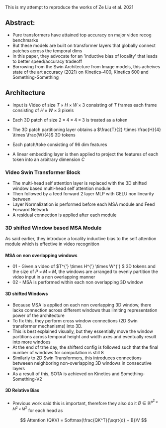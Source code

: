 This is my attempt to reproduce the works of Ze Liu et al. 2021

## Abstract:
- Pure transformers have attained top accuracy on major video recog benchmarks
- But these models are built on transformer layers that globally connect patches across the temporal dims
- In this paper, they advocate for an 'inductive bias of locality' that leads to better speed/accuracy tradeoff
- Borrowing from the Swin Architecture from Image models, this acheives state of the art accuracy (2021) on Kinetics-400, Kinetics 600 and Something-Something

## Architecture


-  Input is Video of size $T \times H \times W \times 3$ consisting of $T$ frames each frame consisting of $H \times W \times 3$ pixels 
- Each 3D patch of size $2 \times 4 \times 4 \times 3$ is treated as a token

- The 3D patch partitioning layer obtains a $\frac{T}{2} \times \frac{H}{4} \times \frac{W}{4}$ 3D tokens
- Each patch/toke consisting of 96 dim features

- A linear embedding layer is then applied to project the features of each token into an arbitrary dimension $C$ 

### Video Swin Transformer Block

- The multi-head self attention layer is replaced with the 3D shifted window based multi-head self attention module
- Then followed by a feed forward 2 layer MLP with GELU non linearity between
- Layer Normalization is performed before each MSA module and Feed Forward Network
- A residual connection is applied after each module 


### 3D shifted Window based MSA Module 
As said earlier, they introduce a locality inductive bias to the self attention module which is effective in video recognition

#### MSA on non overlapping windows
- 01 - Given a video of $T^{'} \times H^{'} \times W^{'} $ 3D tokens and the size of $P \times M \times M$, the windows are arranged to evenly partition the video input in a non overlapping manner 
- 02 - MSA is performed within each non overlapping 3D window 


#### 3D shifted Windows
- Because MSA is applied on each non overlapping 3D window, there lacks connection across different windows thus limiting representation power of the architecture
- To fix this, they perform cross window connections (2D Swin transformer mechanisms) into 3D.
- This is best explained visually, but they essentially move the window partitions across temporal height and width axes and eventually result into more windoes
- At the end of trhe day, the shifterd config is followed such that the final number of windows for computation is still 8
- Similarly to 2D Swin Transformers, this introduces connections betweeen neighboring non-overlapping 3D windows in consecutive layers
- As a result of this, SOTA is achieved on Kinetics and Something-Something-V2

#### 3D Relative Bias 
- Previous work said this is important, therefore they also do it $B \in \mathbb{R}^{p^{2} \times {M^2} \times M^2}$ for each head as 

$$ 
Attention (QKV) = Softmax(\frac{QK^T}{\sqrt{d} + B})V
$$


